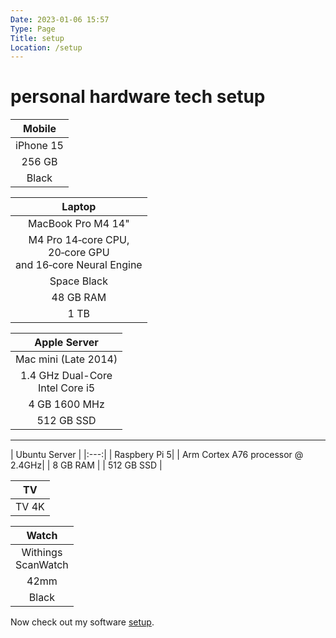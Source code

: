 ```yaml
---
Date: 2023-01-06 15:57
Type: Page
Title: setup
Location: /setup
---
```


# <i class="fas fa-user-cog"></i> personal hardware tech setup

<div class="table-container">
<div class="table-cell">

| <i class="fas fa-mobile"></i> Mobile | 
|:---:|
| iPhone 15 |
| 256 GB |
| Black |  

</div>

<div class="table-cell">

| <i class="fas fa-laptop"></i> Laptop | 
|:---:|
| MacBook Pro M4 14" |
|M4 Pro 14‑core CPU,  <br/> 20‑core GPU  <br/> and 16‑core Neural Engine |
| Space Black |
| 48 GB RAM |
| 1 TB |

</div>
<div class="table-cell">

| <i class="fas fa-desktop"></i> Apple Server |
|:---:| 
| Mac mini (Late 2014)|
| 1.4 GHz Dual-Core <br/> Intel Core i5|
| 4 GB 1600 MHz |
| 512 GB SSD |
<hr/>
| <i class="fas fa-desktop"></i> Ubuntu Server |
|:---:| 
| Raspbery Pi 5|
| Arm Cortex A76 processor @ 2.4GHz|
| 8 GB RAM |
| 512 GB SSD |

</div>
<div class="table-cell">

| <i class="fab fa-apple"></i> TV | 
|:---:|
| TV 4K | 

</div>
<div class="table-cell">

| <i class="fa-solid fa-clock"></i> Watch |
|:---:|
| Withings <br/> ScanWatch |
| 42mm |
| Black |

</div>

</div>

Now check out my software [setup](/defaults).

